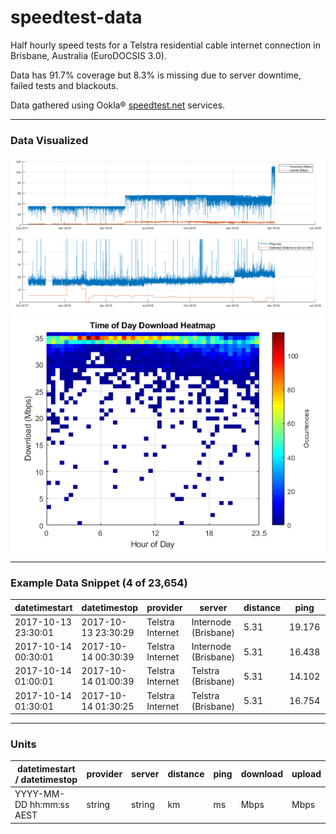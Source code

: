 # speedtest-data
Half hourly speed tests for a Telstra residential cable internet connection in Brisbane, Australia (EuroDOCSIS 3.0).

Data has 91.7% coverage but 8.3% is missing due to server downtime, failed tests and blackouts.

Data gathered using Ookla® [speedtest.net](https://www.speedtest.net/) services.

---

### Data Visualized
![Whole Dataset Times Series Plot](/doc/summary.png)
![Time of Day Download Heatmap](/doc/download_heatmap_1.png)

---

### Example Data Snippet (4 of 23,654)
datetimestart	| datetimestop	| provider	| server	| distance	| ping	| download	| upload
--- | --- | --- | --- | --- | --- | --- | --- |
2017-10-13 23:30:01 | 2017-10-13 23:30:29 | Telstra Internet | Internode (Brisbane) | 5.31 | 19.176 | 32.37 | 1.11
2017-10-14 00:30:01 | 2017-10-14 00:30:39 | Telstra Internet | Internode (Brisbane) | 5.31 | 16.438 | 28.53 | 1.12
2017-10-14 01:00:01 | 2017-10-14 01:00:39 | Telstra Internet | Telstra (Brisbane) | 5.31 | 14.102 | 33.92 | 1.15
2017-10-14 01:30:01 | 2017-10-14 01:30:25 | Telstra Internet | Telstra (Brisbane) | 5.31 | 16.754 | 34.32 | 1.36

---
### Units
datetimestart	/ datetimestop	| provider	| server	| distance	| ping	| download	| upload
--- | --- | --- | --- | --- | --- | --- |
YYYY-MM-DD hh:mm:ss AEST  | string | string | km | ms | Mbps | Mbps |
